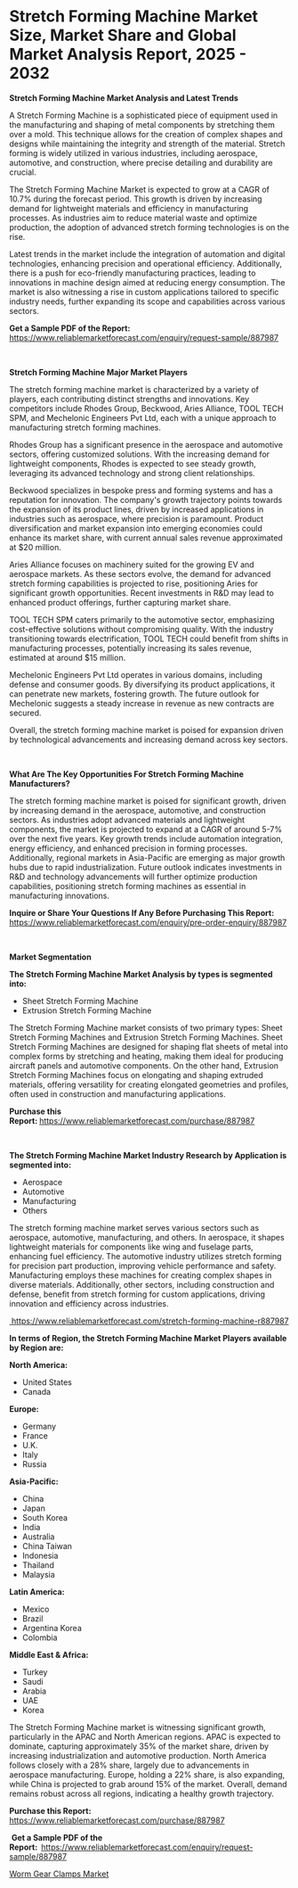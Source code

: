 <p><h1>Stretch Forming Machine Market Size, Market Share and Global Market Analysis Report, 2025 - 2032</h1></p><p><strong>Stretch Forming Machine Market Analysis and Latest Trends</strong></p>
<p><p>A Stretch Forming Machine is a sophisticated piece of equipment used in the manufacturing and shaping of metal components by stretching them over a mold. This technique allows for the creation of complex shapes and designs while maintaining the integrity and strength of the material. Stretch forming is widely utilized in various industries, including aerospace, automotive, and construction, where precise detailing and durability are crucial.</p><p>The Stretch Forming Machine Market is expected to grow at a CAGR of 10.7% during the forecast period. This growth is driven by increasing demand for lightweight materials and efficiency in manufacturing processes. As industries aim to reduce material waste and optimize production, the adoption of advanced stretch forming technologies is on the rise.</p><p>Latest trends in the market include the integration of automation and digital technologies, enhancing precision and operational efficiency. Additionally, there is a push for eco-friendly manufacturing practices, leading to innovations in machine design aimed at reducing energy consumption. The market is also witnessing a rise in custom applications tailored to specific industry needs, further expanding its scope and capabilities across various sectors.</p></p>
<p><strong>Get a Sample PDF of the Report:&nbsp;</strong> <a href="https://www.reliablemarketforecast.com/enquiry/request-sample/887987?utm_campaign=1890&utm_medium=2&utm_source=Github&utm_content=ia&utm_term=18022025&utm_id=stretch-forming-machine">https://www.reliablemarketforecast.com/enquiry/request-sample/887987</a></p>
<p>&nbsp;</p>
<p><strong>Stretch Forming Machine Major Market Players</strong></p>
<p><p>The stretch forming machine market is characterized by a variety of players, each contributing distinct strengths and innovations. Key competitors include Rhodes Group, Beckwood, Aries Alliance, TOOL TECH SPM, and Mechelonic Engineers Pvt Ltd, each with a unique approach to manufacturing stretch forming machines.</p><p>Rhodes Group has a significant presence in the aerospace and automotive sectors, offering customized solutions. With the increasing demand for lightweight components, Rhodes is expected to see steady growth, leveraging its advanced technology and strong client relationships.</p><p>Beckwood specializes in bespoke press and forming systems and has a reputation for innovation. The company's growth trajectory points towards the expansion of its product lines, driven by increased applications in industries such as aerospace, where precision is paramount. Product diversification and market expansion into emerging economies could enhance its market share, with current annual sales revenue approximated at $20 million.</p><p>Aries Alliance focuses on machinery suited for the growing EV and aerospace markets. As these sectors evolve, the demand for advanced stretch forming capabilities is projected to rise, positioning Aries for significant growth opportunities. Recent investments in R&D may lead to enhanced product offerings, further capturing market share.</p><p>TOOL TECH SPM caters primarily to the automotive sector, emphasizing cost-effective solutions without compromising quality. With the industry transitioning towards electrification, TOOL TECH could benefit from shifts in manufacturing processes, potentially increasing its sales revenue, estimated at around $15 million.</p><p>Mechelonic Engineers Pvt Ltd operates in various domains, including defense and consumer goods. By diversifying its product applications, it can penetrate new markets, fostering growth. The future outlook for Mechelonic suggests a steady increase in revenue as new contracts are secured.</p><p>Overall, the stretch forming machine market is poised for expansion driven by technological advancements and increasing demand across key sectors.</p></p>
<p>&nbsp;</p>
<p><strong>What Are The Key Opportunities For Stretch Forming Machine Manufacturers?</strong></p>
<p><p>The stretch forming machine market is poised for significant growth, driven by increasing demand in the aerospace, automotive, and construction sectors. As industries adopt advanced materials and lightweight components, the market is projected to expand at a CAGR of around 5-7% over the next five years. Key growth trends include automation integration, energy efficiency, and enhanced precision in forming processes. Additionally, regional markets in Asia-Pacific are emerging as major growth hubs due to rapid industrialization. Future outlook indicates investments in R&D and technology advancements will further optimize production capabilities, positioning stretch forming machines as essential in manufacturing innovations.</p></p>
<p><strong>Inquire or Share Your Questions If Any Before Purchasing This Report:</strong> <a href="https://www.reliablemarketforecast.com/enquiry/pre-order-enquiry/887987?utm_campaign=1890&utm_medium=2&utm_source=Github&utm_content=ia&utm_term=18022025&utm_id=stretch-forming-machine">https://www.reliablemarketforecast.com/enquiry/pre-order-enquiry/887987</a></p>
<p>&nbsp;</p>
<p><strong>Market Segmentation</strong></p>
<p><strong>The Stretch Forming Machine Market Analysis by types is segmented into:</strong></p>
<p><ul><li>Sheet Stretch Forming Machine</li><li>Extrusion Stretch Forming Machine</li></ul></p>
<p><p>The Stretch Forming Machine market consists of two primary types: Sheet Stretch Forming Machines and Extrusion Stretch Forming Machines. Sheet Stretch Forming Machines are designed for shaping flat sheets of metal into complex forms by stretching and heating, making them ideal for producing aircraft panels and automotive components. On the other hand, Extrusion Stretch Forming Machines focus on elongating and shaping extruded materials, offering versatility for creating elongated geometries and profiles, often used in construction and manufacturing applications.</p></p>
<p><strong>Purchase this Report:&nbsp;</strong><a href="https://www.reliablemarketforecast.com/purchase/887987?utm_campaign=1890&utm_medium=2&utm_source=Github&utm_content=ia&utm_term=18022025&utm_id=stretch-forming-machine">https://www.reliablemarketforecast.com/purchase/887987</a></p>
<p>&nbsp;</p>
<p><strong>The Stretch Forming Machine Market Industry Research by Application is segmented into:</strong></p>
<p><ul><li>Aerospace</li><li>Automotive</li><li>Manufacturing</li><li>Others</li></ul></p>
<p><p>The stretch forming machine market serves various sectors such as aerospace, automotive, manufacturing, and others. In aerospace, it shapes lightweight materials for components like wing and fuselage parts, enhancing fuel efficiency. The automotive industry utilizes stretch forming for precision part production, improving vehicle performance and safety. Manufacturing employs these machines for creating complex shapes in diverse materials. Additionally, other sectors, including construction and defense, benefit from stretch forming for custom applications, driving innovation and efficiency across industries.</p></p>
<p><a href="https://www.reliablemarketforecast.com/stretch-forming-machine-r887987?utm_campaign=1890&utm_medium=2&utm_source=Github&utm_content=ia&utm_term=18022025&utm_id=stretch-forming-machine">&nbsp;https://www.reliablemarketforecast.com/stretch-forming-machine-r887987</a></p>
<p><strong>In terms of Region, the Stretch Forming Machine Market Players available by Region are:</strong></p>
<p>
    <p> <strong> North America: </strong>
        <ul>
            <li>United States</li>
            <li>Canada</li>
        </ul>
        </p> 
    <p> <strong> Europe: </strong>
        <ul>
            <li>Germany</li>
            <li>France</li>
            <li>U.K.</li>
            <li>Italy</li>
            <li>Russia</li>
        </ul>
        </p> 
    <p> <strong> Asia-Pacific: </strong>
        <ul>
            <li>China</li>
            <li>Japan</li>
            <li>South Korea</li>
            <li>India</li>
            <li>Australia</li>
            <li>China Taiwan</li>
            <li>Indonesia</li>
            <li>Thailand</li>
            <li>Malaysia</li>
        </ul>
        </p> 
    <p> <strong> Latin America: </strong>
        <ul>
            <li>Mexico</li>
            <li>Brazil</li>
            <li>Argentina Korea</li>
            <li>Colombia</li>
        </ul>
        </p> 
    <p> <strong> Middle East & Africa: </strong>
        <ul>
            <li>Turkey</li>
            <li>Saudi</li>
            <li>Arabia</li>
            <li>UAE</li>
            <li>Korea</li>
        </ul>
    </p>
    </p>
<p><p>The Stretch Forming Machine market is witnessing significant growth, particularly in the APAC and North American regions. APAC is expected to dominate, capturing approximately 35% of the market share, driven by increasing industrialization and automotive production. North America follows closely with a 28% share, largely due to advancements in aerospace manufacturing. Europe, holding a 22% share, is also expanding, while China is projected to grab around 15% of the market. Overall, demand remains robust across all regions, indicating a healthy growth trajectory.</p></p>
<p><strong>Purchase this Report: </strong><a href="https://www.reliablemarketforecast.com/purchase/887987?utm_campaign=1890&utm_medium=2&utm_source=Github&utm_content=ia&utm_term=18022025&utm_id=stretch-forming-machine">https://www.reliablemarketforecast.com/purchase/887987</a></p>
<p>&nbsp;<strong>Get a Sample PDF of the Report:&nbsp;&nbsp;</strong><a href="https://www.reliablemarketforecast.com/enquiry/request-sample/887987?utm_campaign=1890&utm_medium=2&utm_source=Github&utm_content=ia&utm_term=18022025&utm_id=stretch-forming-machine">https://www.reliablemarketforecast.com/enquiry/request-sample/887987</a></p>
<p><strong></strong></p>
<p><p><a href="https://github.com/lylyparadise/Market-Research-Report-List-6/blob/main/worm-gear-clamps-market.md?utm_campaign=1890&utm_medium=2&utm_source=Github&utm_content=ia&utm_term=18022025&utm_id=stretch-forming-machine">Worm Gear Clamps Market</a></p></p>